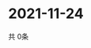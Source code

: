 # 2021-11-24
  共 0条

  <!-- BEGIN -->
  <!-- 最后更新时间Wed Nov 24 2021 00:18:11 GMT+0000 (Coordinated Universal Time) -->
  
  <!-- END -->
  
  